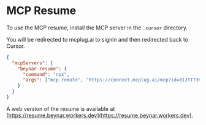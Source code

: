 # MCP Resume

To use the MCP resume, install the MCP server in the `.cursor` directory.

You will be redirected to mcplug.ai to signin and then redirected back to Cursor.

```json .cursor/mcp.json
{
  "mcpServers": {
    "beynar-resume": {
      "command": "npx",
      "args": ["mcp-remote", "https://connect.mcplug.ai/mcp?id=01JTT73VKJW9TB44S4KPXKV21R", "--http-only"]
    }
  }
}
```

A web version of the resume is available at [https://resume.beynar.workers.dev](https://resume.beynar.workers.dev).
